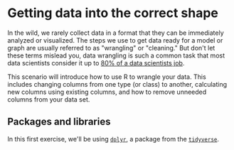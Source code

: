 # Getting data into the correct shape 

In the wild, we rarely collect data in a format that they can be immediately analyzed or visualized. The steps we use to get data ready for a model or graph are usually referred to as "wrangling" or "cleaning." But don't let these terms mislead you, data wrangling is such a common task that most data scientists consider it up to [80% of a data scientists job](https://www.nytimes.com/2014/08/18/technology/for-big-data-scientists-hurdle-to-insights-is-janitor-work.html). 

This scenario will introduce how to use R to wrangle your data. This includes changing columns from one type (or class) to another, calculating new columns using existing columns, and how to remove unneeded columns from your data set.

## Packages and libraries

In this first exercise, we'll be using [`dplyr`](https://dplyr.tidyverse.org/), a package from the [`tidyverse`](https://www.tidyverse.org/).
